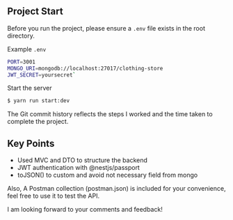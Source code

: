## Project Start 
Before you run the project, please ensure a `.env` file exists in the root directory. 

Example `.env`
```bash
PORT=3001
MONGO_URI=mongodb://localhost:27017/clothing-store 
JWT_SECRET=yoursecret` 
``` 

Start the server 
```bash 
$ yarn run start:dev
``` 

The Git commit history reflects the steps I worked and the time taken to complete the project.

## Key Points
- Used MVC and DTO to structure the backend
- JWT authentication with @nestjs/passport
- toJSON() to custom and avoid not necessary field from mongo

Also, A Postman collection (postman.json) is included for your convenience, feel free to use it to test the API.

I am looking forward to your comments and feedback!